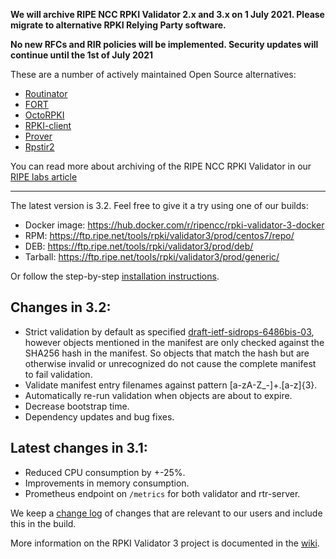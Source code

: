 **We will archive RIPE NCC RPKI Validator 2.x and 3.x on 1 July 2021. Please migrate to alternative RPKI Relying Party software.**

**No new RFCs and RIR policies will be implemented. Security updates will continue until the 1st of July 2021**

These are a number of actively maintained Open Source alternatives:
  * [Routinator](https://github.com/NLnetLabs/routinator/)
  * [FORT](https://github.com/NICMx/FORT-validator/)
  * [OctoRPKI](https://github.com/cloudflare/cfrpki)
  * [RPKI-client](https://rpki-client.org/)
  * [Prover](https://github.com/lolepezy/rpki-prover)
  * [Rpstir2](https://github.com/bgpsecurity/rpstir2)

You can read more about archiving of the RIPE NCC RPKI Validator in our [RIPE labs article](https://labs.ripe.net/Members/nathalie_nathalie/life-cycle-of-the-ripe-ncc-rpki-validator-1)

---------------------------------------

The latest version is 3.2. Feel free to give it a try using one of our builds:

* Docker image: https://hub.docker.com/r/ripencc/rpki-validator-3-docker
* RPM: https://ftp.ripe.net/tools/rpki/validator3/prod/centos7/repo/
* DEB: https://ftp.ripe.net/tools/rpki/validator3/prod/deb/
* Tarball: https://ftp.ripe.net/tools/rpki/validator3/prod/generic/

Or follow the step-by-step [installation instructions](https://github.com/RIPE-NCC/rpki-validator-3/wiki/RIPE-NCC-RPKI-Validator-3-Production).

Changes in 3.2:
---------------
  * Strict validation by default as specified [draft-ietf-sidrops-6486bis-03](https://www.ietf.org/archive/id/draft-ietf-sidrops-6486bis-03.txt),
    however objects mentioned in the manifest are only checked against the SHA256 hash in the manifest. So objects that match the hash but are
    otherwise invalid or unrecognized do not cause the complete manifest to fail validation.
  * Validate manifest entry filenames against pattern [a-zA-Z_-]+\.[a-z]{3}.
  * Automatically re-run validation when objects are about to expire.
  * Decrease bootstrap time.
  * Dependency updates and bug fixes.

Latest changes in 3.1:
----------------------

* Reduced CPU consumption by +-25%.
* Improvements in memory consumption.
* Prometheus endpoint on `/metrics` for both validator and rtr-server.


We keep a [change log](https://github.com/RIPE-NCC/rpki-validator-3/blob/master/rpki-validator/Changelog.txt)
of changes that are relevant to our users and include this in the build.

More information on the RPKI Validator 3 project is documented in the [wiki](https://github.com/RIPE-NCC/rpki-validator-3/wiki).
